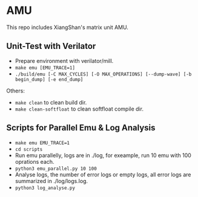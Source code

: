 # AMU
This repo includes XiangShan's matrix unit AMU.


## Unit-Test with Verilator

* Prepare environment with verilator/mill.
* `make emu [EMU_TRACE=1]`
* `./build/emu [-C MAX_CYCLES] [-O MAX_OPERATIONS] [--dump-wave] [-b begin_dump] [-e end_dump]`

Others:

* `make clean` to clean build dir.
* `make clean-softfloat` to clean softfloat compile dir.

## Scripts for Parallel Emu & Log Analysis

* `make emu EMU_TRACE=1`
* `cd scripts`
* Run emu parallelly, logs are in ./log, for exeample, run 10 emu with 100 oprations each.
* `python3 emu_parallel.py 10 100`
* Analyse logs, the number of error logs or empty logs, all error logs are summarized in ./log/logs.log.
* `python3 log_analyse.py`